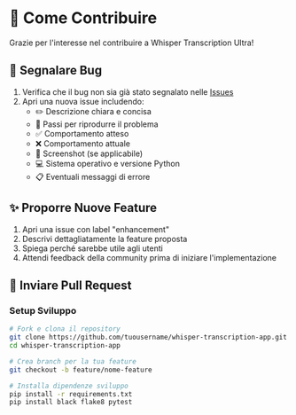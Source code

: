 # 🤝 Come Contribuire

Grazie per l'interesse nel contribuire a Whisper Transcription Ultra! 

## 🐛 Segnalare Bug

1. Verifica che il bug non sia già stato segnalato nelle [Issues](../../issues)
2. Apri una nuova issue includendo:
   - ✏️ Descrizione chiara e concisa
   - 🔄 Passi per riprodurre il problema
   - ✅ Comportamento atteso
   - ❌ Comportamento attuale
   - 📸 Screenshot (se applicabile)
   - 💻 Sistema operativo e versione Python
   - 📋 Eventuali messaggi di errore

## ✨ Proporre Nuove Feature

1. Apri una issue con label "enhancement"
2. Descrivi dettagliatamente la feature proposta
3. Spiega perché sarebbe utile agli utenti
4. Attendi feedback della community prima di iniziare l'implementazione

## 🔧 Inviare Pull Request

### Setup Sviluppo
```bash
# Fork e clona il repository
git clone https://github.com/tuousername/whisper-transcription-app.git
cd whisper-transcription-app

# Crea branch per la tua feature
git checkout -b feature/nome-feature

# Installa dipendenze sviluppo
pip install -r requirements.txt
pip install black flake8 pytest